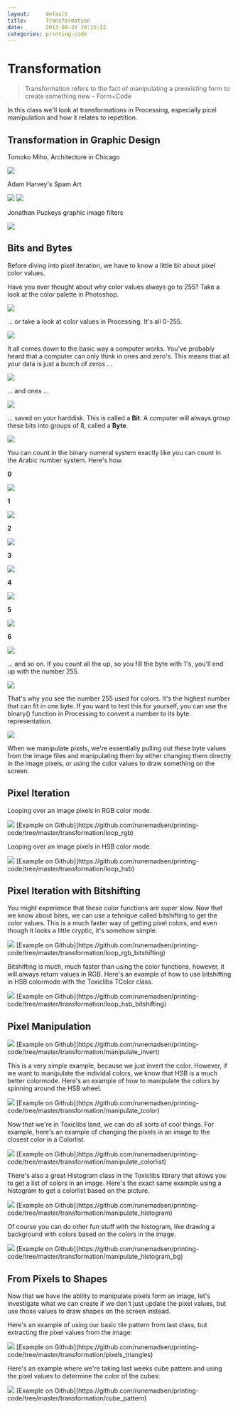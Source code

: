 ```yaml
---
layout:     default
title:      Transformation
date:       2013-08-24 19:15:22
categories: printing-code
---
```


Transformation
==============

<blockquote >
Transformation refers to the fact of manipulating a preexisting form to create something new - Form+Code
</blockquote>

In this class we'll look at transformations in Processing, especially picel manipulation and how it relates to repetition.

Transformation in Graphic Design
--------------------------------

Tomoko Miho, Architecture in Chicago

<img src="{{ site.imageproxy_url }}/miho-28f5cd00460e1d9a870e656151dfa66c.jpg"  />

Adam Harvey's Spam Art

<img src="{{ site.imageproxy_url }}/spamart1-fd65857c7515378b9b3075c5f7f62f04.jpg"  />

<img src="{{ site.imageproxy_url }}/spamart2-9adc69331af482d18709dc354514dc9a.jpg"  />

Jonathan Puckeys graphic image filters

<img src="{{ site.imageproxy_url }}/puckey-09b4f4c484109262f488f6955cf519d1.jpg"  />


Bits and Bytes
--------------

Before diving into pixel iteration, we have to know a little bit about pixel color values.

Have you ever thought about why color values always go to 255? Take a look at the color palette in Photoshop.

<img src="{{ site.imageproxy_url }}/photoshop-623e3e8b8db0039dd81e3b1b732e428d.jpg"  />

... or take a look at color values in Processing. It's all 0-255. 

<img src="{{ site.imageproxy_url }}/processing-3aa1b4ed27ae61c04efd8d4cca359b52.jpg"  />

It all comes down to the basic way a computer works. You've probably heard that a computer can only think in ones and zero's. This means that all your data is just a bunch of zeros ...

<img src="{{ site.imageproxy_url }}/bit0-fc7d3f405052851aaa23c2bcf6177c2f.jpg"  />

... and ones ...

<img src="{{ site.imageproxy_url }}/bit1-65f131955af05a84dba691f0122a393c.jpg"  />

... saved on your harddisk. This is called a **Bit**. A computer will always group these bits into groups of 8, called a **Byte**.

<img src="{{ site.imageproxy_url }}/bitcount0-5078a40bebf4f57eac63d97d507144f2.jpg"  />

You can count in the binary numeral system exactly like you can count in the Arabic number system. Here's how.

**0** 

<img src="{{ site.imageproxy_url }}/bitcount0-5078a40bebf4f57eac63d97d507144f2.jpg"  />

**1** 

<img src="{{ site.imageproxy_url }}/bitcount1-b377822cdce2e986c3efa63223658fb0.jpg"  />

**2** 

<img src="{{ site.imageproxy_url }}/bitcount2-694e534112745c66381a9e8db90a7fc1.jpg"  />

**3** 

<img src="{{ site.imageproxy_url }}/bitcount3-68a7e9e1de1ccb826fba11dfb07727fb.jpg"  />

**4** 

<img src="{{ site.imageproxy_url }}/bitcount4-1bafb53093e10b8f2df77c6372017e1c.jpg"  />

**5** 

<img src="{{ site.imageproxy_url }}/bitcount5-8249dffc9c005d5cdb516909a4aacdec.jpg"  />

**6** 

<img src="{{ site.imageproxy_url }}/bitcount6-be46f95fd6c61f30a72f90c523888705.jpg"  />

... and so on. If you count all the up, so you fill the byte with 1's, you'll end up with the number 255.

<img src="{{ site.imageproxy_url }}/bitcount255-c613f85d554fcc615d7506c8734a7134.jpg"  />

That's why you see the number 255 used for colors. It's the highest number that can fit in one byte. If you want to test this for yourself, you can use the binary() function in Processing to convert a number to its byte representation.

<img src="{{ site.imageproxy_url }}/processing2-f81c2d0e9bcc33836ea225f4db7661c9.jpg"  />

When we manipulate pixels, we're essentially pulling out these byte values from the image files and manipulating them by either changing them directly in the image pixels, or using the color values to draw something on the screen.


Pixel Iteration
---------------

Looping over an image pixels in RGB color mode.

<img src="{{ site.imageproxy_url }}/loop_rgb-6bb28d9cc82d7e8af8c5f5146f34ed9f.png"  />
[Example on Github](https://github.com/runemadsen/printing-code/tree/master/transformation/loop_rgb)

Looping over an image pixels in HSB color mode.

<img src="{{ site.imageproxy_url }}/loop_rgb-6bb28d9cc82d7e8af8c5f5146f34ed9f.png"  />
[Example on Github](https://github.com/runemadsen/printing-code/tree/master/transformation/loop_hsb)


Pixel Iteration with Bitshifting
--------------------------------

You might experience that these color functions are super slow. Now that we know about bites, we can use a tehnique called bitshifting to get the color values. This is a much faster way of getting pixel colors, and even though it looks a little cryptic, it's somehow simple.

<img src="{{ site.imageproxy_url }}/loop_rgb-6bb28d9cc82d7e8af8c5f5146f34ed9f.png"  />
[Example on Github](https://github.com/runemadsen/printing-code/tree/master/transformation/loop_rgb_bitshifting)

Bitshifting is much, much faster than using the color functions, however, it will always return values in RGB. Here's an example of how to use bitshifting in HSB colormode with the Toxiclibs TColor class.

<img src="{{ site.imageproxy_url }}/loop_rgb-6bb28d9cc82d7e8af8c5f5146f34ed9f.png"  />
[Example on Github](https://github.com/runemadsen/printing-code/tree/master/transformation/loop_hsb_bitshifting)


Pixel Manipulation
------------------

<img src="{{ site.imageproxy_url }}/manipulate_invert-813a18042d56bf535e67250188d84721.png"  />
[Example on Github](https://github.com/runemadsen/printing-code/tree/master/transformation/manipulate_invert)

This is a very simple example, because we just invert the color. However, if we want to manipulate the individal colors, we know that HSB is a much better colormode. Here's an example of how to manipulate the colors by spinning around the HSB wheel.

<img src="{{ site.imageproxy_url }}/manipulate_tcolor-fd4590ce9c74bdf21947340b3f384564.png"  />
[Example on Github](https://github.com/runemadsen/printing-code/tree/master/transformation/manipulate_tcolor)

Now that we're in Toxiclibs land, we can do all sorts of cool things. For example, here's an example of changing the pixels in an image to the closest color in a Colorlist.

<img src="{{ site.imageproxy_url }}/manipulate_colorlist-185e7f03342c5da4b6055f19762acb2b.png"  />
[Example on Github](https://github.com/runemadsen/printing-code/tree/master/transformation/manipulate_colorlist)

There's also a great Histogram class in the Toxiclibs library that allows you to get a list of colors in an image. Here's the exact same example using a histogram to get a colorlist based on the picture.

<img src="{{ site.imageproxy_url }}/manipulate_histogram-18697ff79640274fabdc7781806c2e4a.png"  />
[Example on Github](https://github.com/runemadsen/printing-code/tree/master/transformation/manipulate_histogram)

Of course you can do other fun stuff with the histogram, like drawing a background with colors based on the colors in the image.

<img src="{{ site.imageproxy_url }}/manipulate_histogram_bg-e9c86b6ba7791a052a1239c2bba6d2b7.png"  />
[Example on Github](https://github.com/runemadsen/printing-code/tree/master/transformation/manipulate_histogram_bg)


From Pixels to Shapes
---------------------

Now that we have the ability to manipulate pixels form an image, let's investigate what we can create if we don't just update the pixel values, but use those values to draw shapes on the screen instead.

Here's an example of using our basic tile pattern from last class, but extracting the pixel values from the image:

<img src="{{ site.imageproxy_url }}/pixels_triangles-01edf18bcb03b06a74c43bb66a782481.png"  />
[Example on Github](https://github.com/runemadsen/printing-code/tree/master/transformation/pixels_triangles)

Here's an example where we're taking last weeks cube pattern and using the pixel values to determine the color of the cubes:

<img src="{{ site.imageproxy_url }}/cube_pattern-c7940f356e94d356f438a0c1a1604e3a.png"  />
[Example on Github](https://github.com/runemadsen/printing-code/tree/master/transformation/cube_pattern)